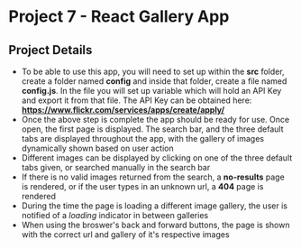 # Project 7 - React Gallery App

## Project Details
* To be able to use this app, you will need to 
  set up within the **src** folder, create a folder named **config** and inside that folder, create a file named **config.js**. In the file you will set up variable which will hold an API Key and export it from that file. The API Key can be obtained here: **https://www.flickr.com/services/apps/create/apply/**
* Once the above step is complete the app should be ready
  for use. Once open, the first page is displayed. The search bar, and the three default tabs are displayed throughout the app, with the gallery of images dynamically shown based on user action
* Different images can be displayed by clicking on one 
  of the three default tabs given, or searched manually
  in the search bar 
* If there is no valid images returned from the search, 
  a **no-results** page is rendered, or if the user types in an unknown url, a **404** page is rendered
* During the time the page is loading a different image
  gallery, the user is notified of a *loading* indicator in between galleries
* When using the broswer's back and forward buttons, 
  the page is shown with the correct url and gallery of
  it's respective images  

